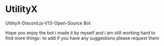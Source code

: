 # UtilityX
UtilityX-Discord.js-V13-Open-Source
Bot

Hope you enjoy the bot i made it by myself and i am still working hard to find more things- 
to add if you have any suggestions please request them
